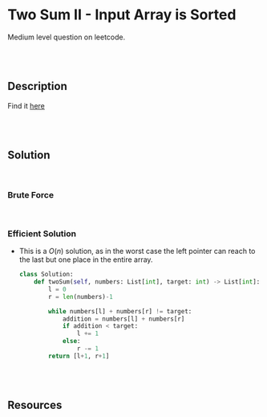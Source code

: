 # Two Sum II - Input Array is Sorted

Medium level question on leetcode.

<br>
<br>

## Description

Find it [here](http://rb.gy/oual6h)

<br>
<br>

## Solution

<br>

### Brute Force

<br>

### Efficient Solution

- This is a $O(n)$ solution, as in the worst case the left pointer can reach to the last but one place in the entire array.

  ```py
  class Solution:
      def twoSum(self, numbers: List[int], target: int) -> List[int]:
          l = 0
          r = len(numbers)-1

          while numbers[l] + numbers[r] != target:
              addition = numbers[l] + numbers[r]
              if addition < target:
                  l += 1
              else:
                  r -= 1
          return [l+1, r+1]
  ```

<br>
<br>

## Resources

<br>
<br>
